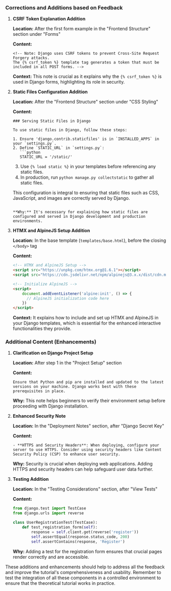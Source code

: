 ### Corrections and Additions based on Feedback

1. **CSRF Token Explanation Addition**

   **Location:** After the first form example in the "Frontend Structure" section under "Forms"

   **Content:**
   ```django
   <!-- Note: Django uses CSRF tokens to prevent Cross-Site Request Forgery attacks. 
   The {% csrf_token %} template tag generates a token that must be included in all POST forms. -->
   ```

   **Context:** This note is crucial as it explains why the `{% csrf_token %}` is used in Django forms, highlighting its role in security.

2. **Static Files Configuration Addition**

   **Location:** After the "Frontend Structure" section under "CSS Styling"

   **Content:**
   ```plaintext
   ### Serving Static Files in Django

   To use static files in Django, follow these steps:

   1. Ensure 'django.contrib.staticfiles' is in `INSTALLED_APPS` in your `settings.py`.
   2. Define `STATIC_URL` in `settings.py`:
      ```python
      STATIC_URL = '/static/'
      ```
   3. Use `{% load static %}` in your templates before referencing any static files.
   4. In production, run `python manage.py collectstatic` to gather all static files.

   This configuration is integral to ensuring that static files such as CSS, JavaScript, and images are correctly served by Django.
   ```

   **Why:** It's necessary for explaining how static files are configured and served in Django development and production environments.

3. **HTMX and AlpineJS Setup Addition**

   **Location:** In the base template (`templates/base.html`), before the closing `</body>` tag

   **Content:**
   ```html
   <!-- HTMX and AlpineJS Setup -->
   <script src="https://unpkg.com/htmx.org@1.6.1"></script>
   <script src="https://cdn.jsdelivr.net/npm/alpinejs@3.x.x/dist/cdn.min.js"></script>

   <!-- Initialize AlpineJS -->
   <script>
       document.addEventListener('alpine:init', () => {
         // AlpineJS initialization code here
       })
   </script>
   ```

   **Context:** It explains how to include and set up HTMX and AlpineJS in your Django templates, which is essential for the enhanced interactive functionalities they provide.

### Additional Content (Enhancements)

1. **Clarification on Django Project Setup**
   
   **Location:** After step 1 in the "Project Setup" section

   **Content:**
   ```plaintext
   Ensure that Python and pip are installed and updated to the latest versions on your machine. Django works best with these prerequisites in place.
   ```

   **Why:** This note helps beginners to verify their environment setup before proceeding with Django installation.

2. **Enhanced Security Note**

   **Location:** In the "Deployment Notes" section, after "Django Secret Key"

   **Content:**
   ```plaintext
   - **HTTPS and Security Headers**: When deploying, configure your server to use HTTPS. Consider using security headers like Content Security Policy (CSP) to enhance user security.
   ```

   **Why:** Security is crucial when deploying web applications. Adding HTTPS and security headers can help safeguard user data further.

3. **Testing Addition**

   **Location:** In the "Testing Considerations" section, after "View Tests"

   **Content:**
   ```python
   from django.test import TestCase
   from django.urls import reverse

   class UserRegistrationTest(TestCase):
       def test_registration_form(self):
           response = self.client.get(reverse('register'))
           self.assertEqual(response.status_code, 200)
           self.assertContains(response, 'Register')
   ```

   **Why:** Adding a test for the registration form ensures that crucial pages render correctly and are accessible.

These additions and enhancements should help to address all the feedback and improve the tutorial's comprehensiveness and usability. Remember to test the integration of all these components in a controlled environment to ensure that the theoretical tutorial works in practice.